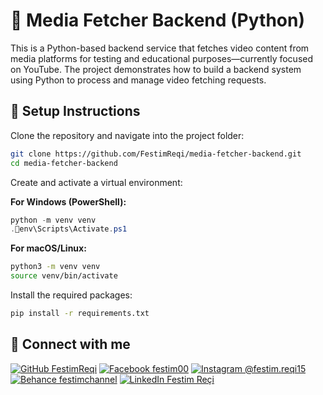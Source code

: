 # 🎥 Media Fetcher Backend (Python)

This is a Python-based backend service that fetches video content from media platforms for testing and educational purposes—currently focused on YouTube. The project demonstrates how to build a backend system using Python to process and manage video fetching requests.

## 🔧 Setup Instructions

Clone the repository and navigate into the project folder:
```bash
git clone https://github.com/FestimReqi/media-fetcher-backend.git
cd media-fetcher-backend
```

Create and activate a virtual environment:

**For Windows (PowerShell):**
```powershell
python -m venv venv
.env\Scripts\Activate.ps1
```

**For macOS/Linux:**
```bash
python3 -m venv venv
source venv/bin/activate
```

Install the required packages:
```bash
pip install -r requirements.txt
```

## 🔗 Connect with me

[![GitHub FestimReqi](https://img.shields.io/badge/GitHub-FestimReqi-181717?style=flat&logo=github)](https://github.com/FestimReqi)
[![Facebook festim00](https://img.shields.io/badge/Facebook-festim00-1877F2?style=flat&logo=facebook)](https://www.facebook.com/festim00/)
[![Instagram @festim.reqi15](https://img.shields.io/badge/Instagram-festim.reqi15-e4405f?style=flat&logo=instagram)](https://www.instagram.com/festim.reqi15/)
[![Behance festimchannel](https://img.shields.io/badge/Behance-festimchannel-1769ff?style=flat&logo=behance)](https://www.behance.net/festimchannel)
[![LinkedIn Festim Reçi](https://img.shields.io/badge/LinkedIn-Festim_Reçi-blue?style=flat&logo=linkedin)](https://www.linkedin.com/in/festimre%C3%A7i/)
